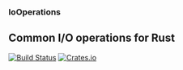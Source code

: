 ### IoOperations
## Common I/O operations for Rust

[![Build Status](https://travis-ci.org/Techern/IoOperations-RS.svg?branch=master)](https://travis-ci.org/Techern/IoOperations-RS)  [![Crates.io](https://img.shields.io/crates/v/io_operations.svg)](https://crates.io/crates/io_operations)
